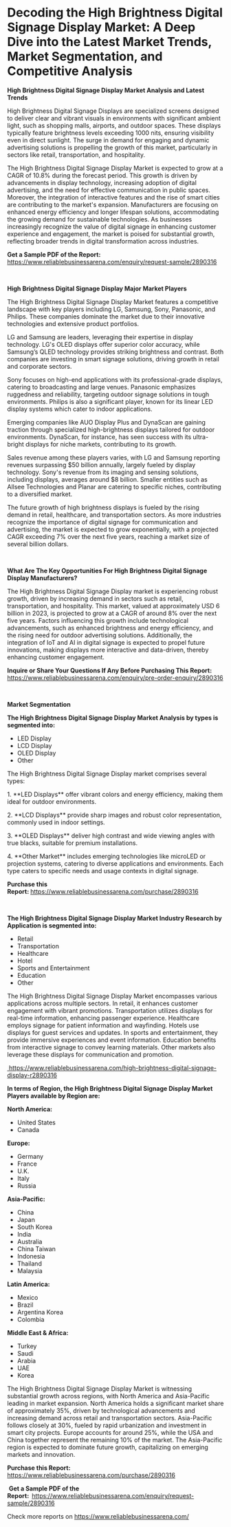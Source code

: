 <p><h1>Decoding the High Brightness Digital Signage Display Market: A Deep Dive into the Latest Market Trends, Market Segmentation, and Competitive Analysis</h1></p><p><strong>High Brightness Digital Signage Display Market Analysis and Latest Trends</strong></p>
<p><p>High Brightness Digital Signage Displays are specialized screens designed to deliver clear and vibrant visuals in environments with significant ambient light, such as shopping malls, airports, and outdoor spaces. These displays typically feature brightness levels exceeding 1000 nits, ensuring visibility even in direct sunlight. The surge in demand for engaging and dynamic advertising solutions is propelling the growth of this market, particularly in sectors like retail, transportation, and hospitality.</p><p>The High Brightness Digital Signage Display Market is expected to grow at a CAGR of 10.8% during the forecast period. This growth is driven by advancements in display technology, increasing adoption of digital advertising, and the need for effective communication in public spaces. Moreover, the integration of interactive features and the rise of smart cities are contributing to the market's expansion. Manufacturers are focusing on enhanced energy efficiency and longer lifespan solutions, accommodating the growing demand for sustainable technologies. As businesses increasingly recognize the value of digital signage in enhancing customer experience and engagement, the market is poised for substantial growth, reflecting broader trends in digital transformation across industries.</p></p>
<p><strong>Get a Sample PDF of the Report:&nbsp;</strong> <a href="https://www.reliablebusinessarena.com/enquiry/request-sample/2890316?utm_campaign=3122&utm_medium=2&utm_source=Github&utm_content=ia&utm_term=14032025&utm_id=high-brightness-digital-signage-display">https://www.reliablebusinessarena.com/enquiry/request-sample/2890316</a></p>
<p>&nbsp;</p>
<p><strong>High Brightness Digital Signage Display Major Market Players</strong></p>
<p><p>The High Brightness Digital Signage Display Market features a competitive landscape with key players including LG, Samsung, Sony, Panasonic, and Philips. These companies dominate the market due to their innovative technologies and extensive product portfolios.</p><p>LG and Samsung are leaders, leveraging their expertise in display technology. LG's OLED displays offer superior color accuracy, while Samsung’s QLED technology provides striking brightness and contrast. Both companies are investing in smart signage solutions, driving growth in retail and corporate sectors.</p><p>Sony focuses on high-end applications with its professional-grade displays, catering to broadcasting and large venues. Panasonic emphasizes ruggedness and reliability, targeting outdoor signage solutions in tough environments. Philips is also a significant player, known for its linear LED display systems which cater to indoor applications.</p><p>Emerging companies like AUO Display Plus and DynaScan are gaining traction through specialized high-brightness displays tailored for outdoor environments. DynaScan, for instance, has seen success with its ultra-bright displays for niche markets, contributing to its growth.</p><p>Sales revenue among these players varies, with LG and Samsung reporting revenues surpassing $50 billion annually, largely fueled by display technology. Sony's revenue from its imaging and sensing solutions, including displays, averages around $8 billion. Smaller entities such as Allsee Technologies and Planar are catering to specific niches, contributing to a diversified market.</p><p>The future growth of high brightness displays is fueled by the rising demand in retail, healthcare, and transportation sectors. As more industries recognize the importance of digital signage for communication and advertising, the market is expected to grow exponentially, with a projected CAGR exceeding 7% over the next five years, reaching a market size of several billion dollars.</p></p>
<p>&nbsp;</p>
<p><strong>What Are The Key Opportunities For High Brightness Digital Signage Display Manufacturers?</strong></p>
<p><p>The High Brightness Digital Signage Display market is experiencing robust growth, driven by increasing demand in sectors such as retail, transportation, and hospitality. This market, valued at approximately USD 6 billion in 2023, is projected to grow at a CAGR of around 8% over the next five years. Factors influencing this growth include technological advancements, such as enhanced brightness and energy efficiency, and the rising need for outdoor advertising solutions. Additionally, the integration of IoT and AI in digital signage is expected to propel future innovations, making displays more interactive and data-driven, thereby enhancing customer engagement.</p></p>
<p><strong>Inquire or Share Your Questions If Any Before Purchasing This Report:</strong> <a href="https://www.reliablebusinessarena.com/enquiry/pre-order-enquiry/2890316?utm_campaign=3122&utm_medium=2&utm_source=Github&utm_content=ia&utm_term=14032025&utm_id=high-brightness-digital-signage-display">https://www.reliablebusinessarena.com/enquiry/pre-order-enquiry/2890316</a></p>
<p>&nbsp;</p>
<p><strong>Market Segmentation</strong></p>
<p><strong>The High Brightness Digital Signage Display Market Analysis by types is segmented into:</strong></p>
<p><ul><li>LED Display</li><li>LCD Display</li><li>OLED Display</li><li>Other</li></ul></p>
<p><p>The High Brightness Digital Signage Display market comprises several types: </p><p>1. **LED Displays** offer vibrant colors and energy efficiency, making them ideal for outdoor environments.  </p><p>2. **LCD Displays** provide sharp images and robust color representation, commonly used in indoor settings.  </p><p>3. **OLED Displays** deliver high contrast and wide viewing angles with true blacks, suitable for premium installations.  </p><p>4. **Other Market** includes emerging technologies like microLED or projection systems, catering to diverse applications and environments. Each type caters to specific needs and usage contexts in digital signage.</p></p>
<p><strong>Purchase this Report:&nbsp;</strong><a href="https://www.reliablebusinessarena.com/purchase/2890316?utm_campaign=3122&utm_medium=2&utm_source=Github&utm_content=ia&utm_term=14032025&utm_id=high-brightness-digital-signage-display">https://www.reliablebusinessarena.com/purchase/2890316</a></p>
<p>&nbsp;</p>
<p><strong>The High Brightness Digital Signage Display Market Industry Research by Application is segmented into:</strong></p>
<p><ul><li>Retail</li><li>Transportation</li><li>Healthcare</li><li>Hotel</li><li>Sports and Entertainment</li><li>Education</li><li>Other</li></ul></p>
<p><p>The High Brightness Digital Signage Display Market encompasses various applications across multiple sectors. In retail, it enhances customer engagement with vibrant promotions. Transportation utilizes displays for real-time information, enhancing passenger experience. Healthcare employs signage for patient information and wayfinding. Hotels use displays for guest services and updates. In sports and entertainment, they provide immersive experiences and event information. Education benefits from interactive signage to convey learning materials. Other markets also leverage these displays for communication and promotion.</p></p>
<p><a href="https://www.reliablebusinessarena.com/high-brightness-digital-signage-display-r2890316?utm_campaign=3122&utm_medium=2&utm_source=Github&utm_content=ia&utm_term=14032025&utm_id=high-brightness-digital-signage-display">&nbsp;https://www.reliablebusinessarena.com/high-brightness-digital-signage-display-r2890316</a></p>
<p><strong>In terms of Region, the High Brightness Digital Signage Display Market Players available by Region are:</strong></p>
<p>
    <p> <strong> North America: </strong>
        <ul>
            <li>United States</li>
            <li>Canada</li>
        </ul>
        </p> 
    <p> <strong> Europe: </strong>
        <ul>
            <li>Germany</li>
            <li>France</li>
            <li>U.K.</li>
            <li>Italy</li>
            <li>Russia</li>
        </ul>
        </p> 
    <p> <strong> Asia-Pacific: </strong>
        <ul>
            <li>China</li>
            <li>Japan</li>
            <li>South Korea</li>
            <li>India</li>
            <li>Australia</li>
            <li>China Taiwan</li>
            <li>Indonesia</li>
            <li>Thailand</li>
            <li>Malaysia</li>
        </ul>
        </p> 
    <p> <strong> Latin America: </strong>
        <ul>
            <li>Mexico</li>
            <li>Brazil</li>
            <li>Argentina Korea</li>
            <li>Colombia</li>
        </ul>
        </p> 
    <p> <strong> Middle East & Africa: </strong>
        <ul>
            <li>Turkey</li>
            <li>Saudi</li>
            <li>Arabia</li>
            <li>UAE</li>
            <li>Korea</li>
        </ul>
    </p>
    </p>
<p><p>The High Brightness Digital Signage Display Market is witnessing substantial growth across regions, with North America and Asia-Pacific leading in market expansion. North America holds a significant market share of approximately 35%, driven by technological advancements and increasing demand across retail and transportation sectors. Asia-Pacific follows closely at 30%, fueled by rapid urbanization and investment in smart city projects. Europe accounts for around 25%, while the USA and China together represent the remaining 10% of the market. The Asia-Pacific region is expected to dominate future growth, capitalizing on emerging markets and innovation.</p></p>
<p><strong>Purchase this Report: </strong><a href="https://www.reliablebusinessarena.com/purchase/2890316?utm_campaign=3122&utm_medium=2&utm_source=Github&utm_content=ia&utm_term=14032025&utm_id=high-brightness-digital-signage-display">https://www.reliablebusinessarena.com/purchase/2890316</a></p>
<p>&nbsp;<strong>Get a Sample PDF of the Report:&nbsp;&nbsp;</strong><a href="https://www.reliablebusinessarena.com/enquiry/request-sample/2890316?utm_campaign=3122&utm_medium=2&utm_source=Github&utm_content=ia&utm_term=14032025&utm_id=high-brightness-digital-signage-display">https://www.reliablebusinessarena.com/enquiry/request-sample/2890316</a></p>
<p><strong></strong></p>
<p>Check more reports on <a href="https://www.reliablebusinessarena.com/?utm_campaign=3122&utm_medium=2&utm_source=Github&utm_content=ia&utm_term=14032025&utm_id=high-brightness-digital-signage-display">https://www.reliablebusinessarena.com/</a></p>